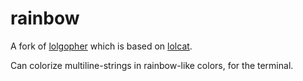 # rainbow

A fork of [lolgopher](https://github.com/kris-nova/lolgopher) which is based on [lolcat](https://github.com/busyloop/lolcat).

Can colorize multiline-strings in rainbow-like colors, for the terminal.
